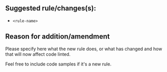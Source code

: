 ## Suggested rule/changes(s):
* `<rule-name>` 

## Reason for addition/amendment
Please specify here what the new rule does, or what has changed and how that will now affect code linted.

Feel free to include code samples if it's a new rule. 